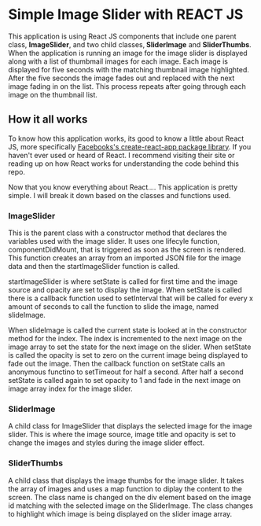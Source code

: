 <h1>Simple Image Slider with REACT JS</h1>

<p>
This application is using React JS components that include one parent class, <strong>ImageSlider</strong>, and two child classes,<strong> SliderImage</strong> and <strong>SliderThumbs</strong>. When the application is running an image for the image slider is displayed along with a list of thumbmail images for each image. Each image is displayed for five seconds with the matching thumbnail image highlighted. After the five seconds the image fades out and replaced with the next image fading in on the list. This process repeats after going through each image on the thumbnail list.</p>

<h2>How it all works</h2>
<p>
To know how this application works, its good to know a little about React JS, more specifically <a href="https://facebook.github.io/react/blog/2016/07/22/create-apps-with-no-configuration.html">Facebooks's create-react-app package library</a>. If you haven't ever used or heard of React. I recommend visiting their site or reading up on how React works for understanding the code behind this repo.</p>  

<p>Now that you know everything about React.... This application is pretty simple. I will break it down based on the classes and functions used.</p>

<h3>ImageSlider</h3>
<p>
This is the parent class with a constructor method that declares the variables used with the image slider. It uses one lifecyle function, componentDidMount, that is triggered as soon as the screen is rendered. This function creates an array from an imported JSON file for the image data and then the startImageSlider function is called.</p> 

<p>startImageSlider is where setState is called for first time and the image source and opacity are set to display the image. When setState is called there is a callback function used to setInterval that will be called for every x amount of seconds to call the function to slide the image, named slideImage.</p>
<p>
When slideImage is called the current state is looked at in the constructor method for the index. The index is incremented to the next image on the image array to set the state for the next image on the slider. When setState is called the opacity is set to zero on the current image being displayed to fade out the image. Then the callback function on setState calls an anonymous functino to setTimeout for half a second. After half a second setState is called again to set opacity to 1 and fade in the next image on image array index for the image slider.</p>

<h3>SliderImage</h3>
<p>A child class for ImageSlider that displays the selected image for the image slider. This is where the image source, image title and opacity is set to change the images and styles during the image slider effect.</p>

<h3>SliderThumbs</h3>
<p>A child class that displays the image thumbs for the image slider. It takes the array of images and uses a map function to diplay the content to the screen. The class name is changed on the div element based on the image id matching with the selected image on the SliderImage. The class changes to highlight which image is being displayed on the slider image array.</p> 


